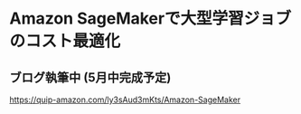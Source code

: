 # Amazon SageMakerで大型学習ジョブのコスト最適化

## ブログ執筆中 (5月中完成予定)

https://quip-amazon.com/ly3sAud3mKts/Amazon-SageMaker


